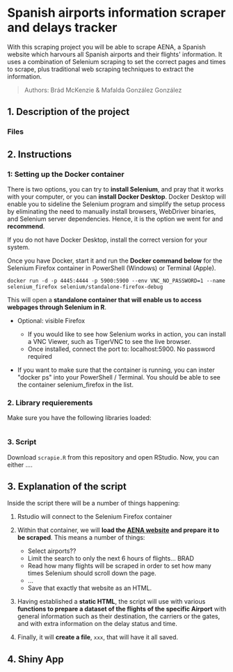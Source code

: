 # Spanish airports information scraper and delays tracker
With this scraping project you will be able to scrape AENA, a Spanish website which harvours all Spanish airports and their flights' information. 
It uses a combination of Selenium scraping to set the correct pages and times to scrape, plus traditional web scraping techniques to extract the information. 

> Authors: Brád McKenzie & Mafalda González González

## 1. Description of the project 

### Files


## 2. Instructions

### 1: Setting up the Docker container

There is two options, you can try to **install Selenium**, and pray that it works with your computer, or you can **install Docker Desktop**. Docker Desktop will enable you to sideline the Selenium program and simplify the setup process by eliminating the need to manually install browsers, WebDriver binaries, and Selenium server dependencies. Hence, it is the option we went for and **recommend**.

If you do not have Docker Desktop, install the correct version for your system.

Once you have Docker, start it and run the **Docker command below** for the Selenium Firefox container in PowerShell (Windows) or Terminal (Apple).

```         
docker run -d -p 4445:4444 -p 5900:5900 --env VNC_NO_PASSWORD=1 --name selenium_firefox selenium/standalone-firefox-debug
```

This will open a **standalone container that will enable us to access webpages through Selenium in R**. 
    
- Optional: visible Firefox

    - If you would like to see how Selenium works in action, you can install a VNC Viewer, such as TigerVNC to see the live browser. 
    - Once installed, connect the port to: localhost:5900. No password required

- If you want to make sure that the container is running, you can inster "docker ps" into your PowerShell / Terminal. You should be able to see the container selenium_firefox in the list. 

### 2. Library requierements

Make sure you have the following libraries loaded: 

```
```

### 3. Script

Download `scrapie.R` from this repository and open RStudio. 
Now, you can either .... 

## 3. Explanation of the script 

Inside the script there will be a number of things happening: 

1. Rstudio will connect to the Selenium Firefox container
2. Within that container, we will **load the [AENA website](https://www.aena.es/en/flight-info.html) and prepare it to be scraped**. This means a number of things: 
    
    * Select airports??
    * Limit the search to only the next 6 hours of flights... BRAD
    * Read how many flights will be scraped in order to set how many times Selenium should scroll down the page. 
    * ...
    * Save that exactly that website as an HTML. 
    
3. Having established a **static HTML**, the script will use with various **functions to prepare a dataset of the flights of the specific Airport** with general information such as their destination, the carriers or the gates, and with extra information on the delay status and time. 
4. Finally, it will **create a file**, `xxx`, that will have it all saved. 

## 4. Shiny App


